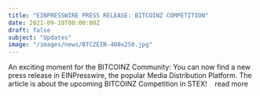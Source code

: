 ```yaml
---
title: "EINPRESSWIRE PRESS RELEASE: BITCOINZ COMPETITION"
date: 2021-09-10T00:00:00Z
draft: false
subject: "Updates"
image: "/images/news/BTCZEIN-400x250.jpg"
---
```


An exciting moment for the BITCOINZ Community: You can now find a new press release in EINPresswire, the popular Media Distribution Platform. The article is about the upcoming BITCOINZ Competition in STEX!   
read more
